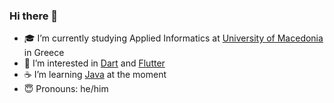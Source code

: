### Hi there 👋
- 🎓 I’m currently studying Applied Informatics at [University of Macedonia](https://www.uom.gr/en) in Greece
- 🎯 I’m interested in [Dart](https://dart.dev) and [Flutter](https://flutter.dev)
- ☕️ I’m learning [Java](https://www.java.com) at the moment
- 😇 Pronouns: he/him

<!---
georgiadisc/georgiadisc is a ✨ special ✨ repository because its `README.md` (this file) appears on your GitHub profile.
You can click the Preview link to take a look at your changes.
--->
